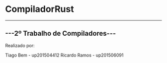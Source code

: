 # CompiladorRust

 
---------------------------------
---2º Trabalho de Compiladores---
---------------------------------

Realizado por:

Tiago Bem - up201504412
Ricardo Ramos - up201506091
